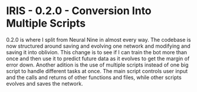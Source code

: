 # IRIS - 0.2.0 - Conversion Into Multiple Scripts

0.2.0 is where I split from Neural Nine in almost every way. The codebase is now structured around saving and evolving one network and modifying and saving it into oblivion. This change is to see if I can train the bot more than once and then use it to predict future data as it evolves to get the margin of error down. Another adition is the use of multiple scripts instead of one big script to handle different tasks at once. The main script controls user input and the calls and returns of other functions and files, while other scripts evolves and saves the network.
